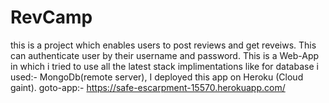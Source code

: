 # RevCamp
this is a project which enables users to post reviews and get reveiws.
This can authenticate user by their username and password.
This is a Web-App in which i tried to use all the latest stack implimentations like for database i used:- MongoDb(remote server),
I deployed this app on Heroku (Cloud gaint).
goto-app:- https://safe-escarpment-15570.herokuapp.com/
